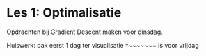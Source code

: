 # Les 1: Optimalisatie
Opdrachten bij Gradient Descent maken voor dinsdag.

Huiswerk: pak eerst 1 dag ter visualisatie
^~~~~~~~ is voor vrijdag
